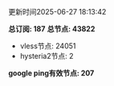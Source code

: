更新时间2025-06-27 18:13:42

**总订阅: 187**
**总节点: 43822**
- vless节点: 24051
- hysteria2节点: 2

**google ping有效节点: 207**
